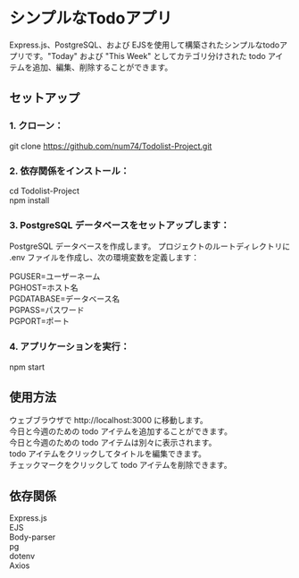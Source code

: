 # シンプルなTodoアプリ

Express.js、PostgreSQL、および EJSを使用して構築されたシンプルなtodoアプリです。"Today" および "This Week" としてカテゴリ分けされた todo アイテムを追加、編集、削除することができます。

## セットアップ

### 1. クローン：

git clone https://github.com/num74/Todolist-Project.git

### 2. 依存関係をインストール：

cd Todolist-Project<br>
npm install


### 3. PostgreSQL データベースをセットアップします：

PostgreSQL データベースを作成します。
プロジェクトのルートディレクトリに .env ファイルを作成し、次の環境変数を定義します：

PGUSER=ユーザーネーム<br>
PGHOST=ホスト名<br>
PGDATABASE=データベース名<br>
PGPASS=パスワード<br>
PGPORT=ポート<br>

### 4. アプリケーションを実行：

npm start

## 使用方法
ウェブブラウザで http://localhost:3000 に移動します。<br>
今日と今週のための todo アイテムを追加することができます。<br>
今日と今週のための todo アイテムは別々に表示されます。<br>
todo アイテムをクリックしてタイトルを編集できます。<br>
チェックマークをクリックして todo アイテムを削除できます。<br>

## 依存関係
Express.js<br>
EJS<br>
Body-parser<br>
pg<br>
dotenv<br>
Axios<br>

